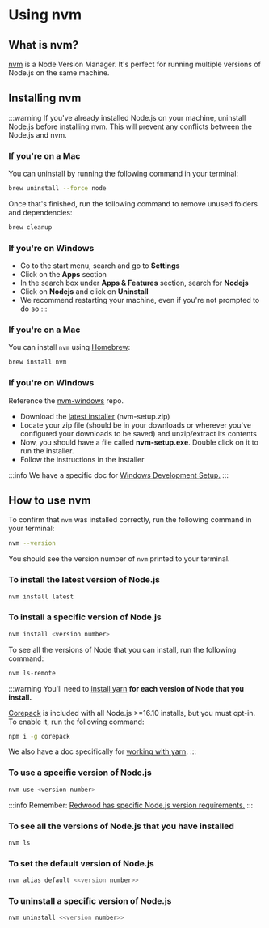 # Using nvm

## What is nvm?

[nvm](https://github.com/nvm-sh/nvm) is a Node Version Manager. It's perfect for running multiple versions of Node.js on the same machine.

## Installing nvm

:::warning
If you've already installed Node.js on your machine, uninstall Node.js before installing nvm. This will prevent any conflicts between the Node.js and nvm.

### If you're on a Mac

You can uninstall by running the following command in your terminal:

```bash
brew uninstall --force node
```

Once that's finished, run the following command to remove unused folders and dependencies:

```bash
brew cleanup
```

### If you're on Windows

- Go to the start menu, search and go to **Settings**
- Click on the **Apps** section
- In the search box under **Apps & Features** section, search for **Nodejs**
- Click on **Nodejs** and click on **Uninstall**
- We recommend restarting your machine, even if you're not prompted to do so
  :::

### If you're on a Mac

You can install `nvm` using [Homebrew](https://brew.sh/):

```bash
brew install nvm
```

### If you're on Windows

Reference the [nvm-windows](https://github.com/coreybutler/nvm-windows) repo.

- Download the [latest installer](https://github.com/coreybutler/nvm-windows/releases) (nvm-setup.zip)
- Locate your zip file (should be in your downloads or wherever you've configured your downloads to be saved) and unzip/extract its contents
- Now, you should have a file called **nvm-setup.exe**. Double click on it to run the installer.
- Follow the instructions in the installer

:::info
We have a specific doc for [Windows Development Setup.](/docs/how-to/windows-development-setup)
:::

## How to use nvm

To confirm that `nvm` was installed correctly, run the following command in your terminal:

```bash
nvm --version
```

You should see the version number of `nvm` printed to your terminal.

### To install the latest version of Node.js

```bash
nvm install latest
```

### To install a specific version of Node.js

```bash
nvm install <version number>
```

To see all the versions of Node that you can install, run the following command:

```bash
nvm ls-remote
```

:::warning
You'll need to [install yarn](https://yarnpkg.com/getting-started/install) **for each version of Node that you install.**

[Corepack](https://nodejs.org/dist/latest/docs/api/corepack.html) is included with all Node.js >=16.10 installs, but you must opt-in. To enable it, run the following command:

```bash
npm i -g corepack
```

We also have a doc specifically for [working with yarn](./using-yarn).
:::

### To use a specific version of Node.js

```bash
nvm use <version number>
```

:::info
Remember: [Redwood has specific Node.js version requirements.](../tutorial/chapter1/prerequisites.md#nodejs-and-yarn-versions)
:::

### To see all the versions of Node.js that you have installed

```bash
nvm ls
```

### To set the default version of Node.js

```bash
nvm alias default <<version number>>
```

### To uninstall a specific version of Node.js

```bash
nvm uninstall <<version number>>
```
